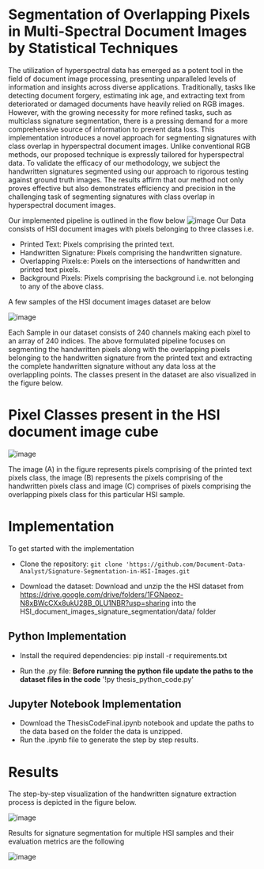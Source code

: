 # Segmentation of Overlapping Pixels in Multi-Spectral Document Images by Statistical Techniques

The utilization of hyperspectral data has emerged as a potent tool in the field of document image processing, presenting unparalleled levels of information and insights across diverse applications. Traditionally, tasks like detecting document forgery, estimating ink age, and extracting text from deteriorated or damaged documents have heavily relied on RGB images. However, with the growing necessity for more refined tasks, such as multiclass signature segmentation, there is a pressing demand for a more comprehensive source of information to prevent data loss. This implementation introduces a novel approach for segmenting signatures with class overlap in hyperspectral document images. Unlike conventional RGB methods, our proposed technique is expressly tailored for hyperspectral data. To validate the efficacy of our methodology, we subject the handwritten signatures segmented using our approach to rigorous testing against ground truth images. The results affirm that our method not only proves effective but also demonstrates efficiency and precision in the challenging task of segmenting signatures with class overlap in hyperspectral document images.

Our implemented pipeline is outlined in the flow below
![image](https://github.com/user-attachments/assets/95acc682-39be-4e46-b3e5-699f77e73fe7)
Our Data consists of HSI document images with pixels belonging to three classes i.e.

* Printed Text: Pixels comprising the printed text.
* Handwritten Signature: Pixels comprising the handwritten signature.
* Overlapping Pixels:e: Pixels on the intersections of handwritten and printed text pixels.
* Background Pixels: Pixels comprising the background i.e. not belonging to any of the above class.

A few samples of the HSI document images dataset are below

![image](https://github.com/user-attachments/assets/39db0098-3f96-4f83-b549-6f897921c0e7)

Each Sample in our dataset consists of 240 channels making each pixel to an array of 240 indices. The above formulated pipeline focuses on segmenting the handwritten pixels along with the overlapping pixels belonging to the handwritten signature from the printed text and extracting the complete handwritten signature without any data loss at the overlappling points. The classes present in the dataset are also visualized in the figure below.

# Pixel Classes present in the HSI document image cube
![image](https://github.com/user-attachments/assets/fef8cfd2-80fc-40c2-92da-5a40afe54c90)

The image (A) in the figure represents pixels comprising of the printed text pixels class, the image (B) represents the pixels comprising of the handwritten pixels class and image (C) comprises of pixels comprising the overlapping pixels class for this particular HSI sample.

# Implementation

To get started with the implementation

* Clone the repository:
`git clone 'https://github.com/Document-Data-Analyst/Signature-Segmentation-in-HSI-Images.git`

* Download the dataset: Download and unzip the the HSI dataset from https://drive.google.com/drive/folders/1FGNaeoz-N8xBWcCXx8ukU28B_0LU1NBR?usp=sharing into the HSI_document_images_signature_segmentation/data/ folder

## Python Implementation

* Install the required dependencies:
pip install -r requirements.txt

* Run the .py file: **Before running the python file update the paths to the dataset files in the code**
'!py thesis_python_code.py'

## Jupyter Notebook Implementation

* Download the ThesisCodeFinal.ipynb notebook and update the paths to the data based on the folder the data is unzipped.
* Run the .ipynb file to generate the step by step results.

# Results
The step-by-step visualization of the handwritten signature extraction process is depicted in the figure below.

![image](https://github.com/user-attachments/assets/10a79347-6c06-4dd9-b7c2-6c7918bd2b69)

Results for signature segmentation for multiple HSI samples and their evaluation metrics are the following

![image](https://github.com/user-attachments/assets/544545ff-34f4-4e9f-836c-4b3a08d2656e)









